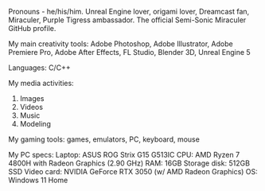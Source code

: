 Pronouns - he/his/him.
Unreal Engine lover, origami lover, Dreamcast fan, Miraculer, Purple Tigress ambassador. The official Semi-Sonic Miraculer GitHub profile.

My main creativity tools: Adobe Photoshop, Adobe Illustrator, Adobe Premiere Pro, Adobe After Effects, FL Studio, Blender 3D, Unreal Engine 5

Languages: C/C++

My media activities:

1. Images
2. Videos
3. Music
4. Modeling

My gaming tools: games, emulators, PC, keyboard, mouse

My PC specs:
Laptop: ASUS ROG Strix G15 G513IC
CPU: AMD Ryzen 7 4800H with Radeon Graphics (2.90 GHz)
RAM: 16GB
Storage disk: 512GB SSD
Video card: NVIDIA GeForce RTX 3050 (w/ AMD Radeon Graphics)
OS: Windows 11 Home
